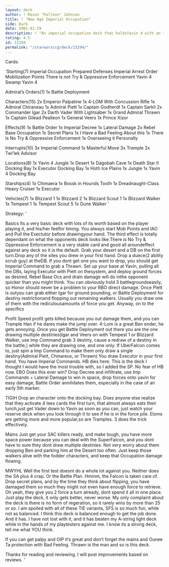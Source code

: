 ```yaml
---
layout: deck
author: ! Mason "Palleon" Johnson
title: ! "New Age Imperial Occupation"
side: Dark
date: 2001-01-29
description: ! "An imperial occupation deck that holdsYavin 4 with an iron fist and is fun to play."
rating: 4.5
id: 13294
permalink: "/starwarsccg/deck/13294/"
---
```

Cards: 

'Starting(7)
Imperial Occupation
Prepared Defenses
Imperial Arrest Order
Mobilization Points
There is not Try & Oppressive Enforcement
Yavin 4 Swamp
Yavin 4

Admiral’s Orders(1)
1x Battle Deployment

Characters(15)
2x Emperor Palpatine
1x 4-LOM With Concussion Rifle
1x Admiral Chiraneau
1x Admiral Piett
1x Captain Godherdt
1x Captain Sarkli
2x Commander Igar
2x Darth Vader With Lightsaber
1x Grand Admiral Thrawn
1x Captain Gilead Pealleon
1x General Veers
1x Prince Xizor

Effects(9)
1x Battle Order
1x Imperial Decree
1x Lateral Damage
2x Rebel Base Occupation
1x Secret Plans
1x I Have a Bad Feeling About this
1x There Is No Try & Oppressive Enforcement
1x Overseeing it Personally

Interrupts(10)
3x Imperial Command
1x Masterful Move
3x Trample
2x Twi’lek Advisor

Locations(8)
1x Yavin 4 Jungle
1x Desert
1x Dagobah Cave
1x Death Star II Docking Bay
1x Executor Docking Bay
1x Hoth Ice Plains
1x Jungle
1x Yavin 4 Docking Bay

Starships(4)
1x Chimaera
1x Bossk in Hounds Tooth
1x Dreadnaught-Class Heavy Cruiser
1x Executor

Vehicles(7)
1x Blizzard 1
1x Blizzard 2
1x Blizzard Scout 1
1x Blizzard Walker
1x Tempest 1
1x Tempest Scout 5
1x Dune Walker
'

Strategy: '

Basics
Its a very basic deck with lots of its worth based on the player playing it, and his/her
feelfor timing. You always start Mob Points and IAO and Pull the Exectutor before
drawingyour hand. The third effect is totally dependant on what the opponents deck
looks like.There is No Try & Oppressive Enforcement is a very stable card and good all
aroundeffect against any deck so it is the default. Grab your desert and a DB on the first
turn.Drop any of the sites you drew in your first hand. Drop a duece(2 ability scrub guy)
at theDB. If you dont get one you want to drop, you should get Imperial Command to
grab a Thrawn. Set up your base at Yavin, pulling all the DBs, laying Executor with Piett
on thesystem, and deploy ground forces as desired. Rebel Base Ocs and drain damage will
do inthe opponent quicker than you might think. You can obviously hold 3
battlegroundseasily, so Honor should never be a problem to your RBO direct damage.
Once Piett is outyou can grab either Igar for ground pounding, or Battle Deployment for
destiny restrictionand flopping out remaining walkers. Usually you draw one of them with
the rediculousamounts of force you get. Anyway, on to the specifics

Profit Speed profit gets killed because you out damage them, and you can Trample Han if he dares make the jump over. 4-Lom is a great Ben ender, he gets annoying. Once you get Battle
Deployment out there you are the one drawing multiple destinies(Igar and Veers on with
Tempest 1 or Blizzard Walker, use Imp Command grab 3 destiny, cause a redraw of a
destiny in the battle,) while they are drawing one, and one only. If UberFalcon comes to,
just spin a Imp Command to make them only draw a single destiny(Admiral Piett,
Chinareux, or Thrawn) You draw Executor in your first hand. You have Imperial Commands. HB dies here. This is the deck I thought I would
have the most trouble with, so I added the SP. No fear of HB now. EBO Does this ever
win? Drop Decree and infiltrate, use Imp Commands + Lateral Damage to win in space,
drop forces onto yavin for easy damage, Battle Order annihilates them, especially in the
case of an early 5th marker.

TIGIH Drop an character onto the docking bay. Does anyone else realize that they activate 4 lees cards the first turn, that almost always eats their lunch,just get Vader down to Yavin as soon as you can, just watch your reserve deck when you look through it to see if he is in the force pile. Eloms are getting more and more popular,so are Tramples. 3 does the trick effectively.

Mains Just get your SAC killers ready, and
make tough, you have more space power because you can deal with the SuperFalcon, and
you dont have to sure they dont draw multiple destinies. Not very worry about them
dropping Ben and parking him at the Desert too often. Just keep those walkers alive with
the fodder characters, and keep that Occupation damage flowing.

MWYHL Well the first test doesnt do a whole lot against you. Neither does the SA plus 4 crap. Or the Battle Plan. Hmmm, the Falcon is taken care of. Drop secret plans, and by the time they think
about flipping, you have damaged them so much they might not even have enough force to
retrieve. Oh yeah, they give you 2 force a turn already, dont spend it all in one place. Just
play the deck, it only gets better, never worse. My only complaint about the deck is there
is no form of regeration, so it rarely wins by more than 25 or so. I am spoiled with all of
these TIE variants, SFS is so much fun, while not as balanced. I think this deck is balanced
enough to get the job done. And it has. I have not lost with it, and it has beaten my
A-string light deck while in the hands of my playtesters against me. I know its a strong
deck, tell me what YOU think.

If you can get palpy and OIP it’s great and don’t forget the mains and Ounee Ta protection with Bad Feeling. Thrawn is the man and so is this deck.

Thanks for reading and reviewing. I will post
improvements based on reviews.	'

